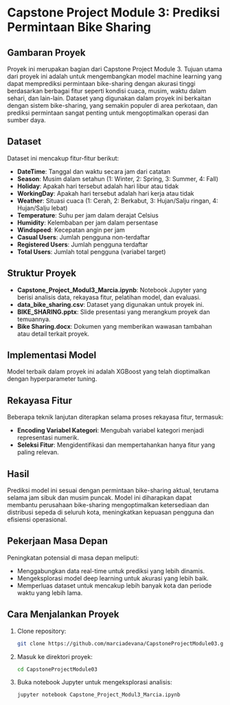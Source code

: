 # Capstone Project Module 3: Prediksi Permintaan Bike Sharing

## Gambaran Proyek

Proyek ini merupakan bagian dari Capstone Project Module 3. Tujuan utama dari proyek ini adalah untuk mengembangkan model machine learning yang dapat memprediksi permintaan bike-sharing dengan akurasi tinggi berdasarkan berbagai fitur seperti kondisi cuaca, musim, waktu dalam sehari, dan lain-lain. Dataset yang digunakan dalam proyek ini berkaitan dengan sistem bike-sharing, yang semakin populer di area perkotaan, dan prediksi permintaan sangat penting untuk mengoptimalkan operasi dan sumber daya.

## Dataset

Dataset ini mencakup fitur-fitur berikut:
- **DateTime**: Tanggal dan waktu secara jam dari catatan
- **Season**: Musim dalam setahun (1: Winter, 2: Spring, 3: Summer, 4: Fall)
- **Holiday**: Apakah hari tersebut adalah hari libur atau tidak
- **WorkingDay**: Apakah hari tersebut adalah hari kerja atau tidak
- **Weather**: Situasi cuaca (1: Cerah, 2: Berkabut, 3: Hujan/Salju ringan, 4: Hujan/Salju lebat)
- **Temperature**: Suhu per jam dalam derajat Celsius
- **Humidity**: Kelembaban per jam dalam persentase
- **Windspeed**: Kecepatan angin per jam
- **Casual Users**: Jumlah pengguna non-terdaftar
- **Registered Users**: Jumlah pengguna terdaftar
- **Total Users**: Jumlah total pengguna (variabel target)

## Struktur Proyek

- **Capstone_Project_Modul3_Marcia.ipynb**: Notebook Jupyter yang berisi analisis data, rekayasa fitur, pelatihan model, dan evaluasi.
- **data_bike_sharing.csv**: Dataset yang digunakan untuk proyek ini.
- **BIKE_SHARING.pptx**: Slide presentasi yang merangkum proyek dan temuannya.
- **Bike Sharing.docx**: Dokumen yang memberikan wawasan tambahan atau detail terkait proyek.

## Implementasi Model

Model terbaik dalam proyek ini adalah XGBoost yang telah dioptimalkan dengan hyperparameter tuning.

## Rekayasa Fitur

Beberapa teknik lanjutan diterapkan selama proses rekayasa fitur, termasuk:
- **Encoding Variabel Kategori**: Mengubah variabel kategori menjadi representasi numerik.
- **Seleksi Fitur**: Mengidentifikasi dan mempertahankan hanya fitur yang paling relevan.

## Hasil

Prediksi model ini sesuai dengan permintaan bike-sharing aktual, terutama selama jam sibuk dan musim puncak. Model ini diharapkan dapat membantu perusahaan bike-sharing mengoptimalkan ketersediaan dan distribusi sepeda di seluruh kota, meningkatkan kepuasan pengguna dan efisiensi operasional.

## Pekerjaan Masa Depan

Peningkatan potensial di masa depan meliputi:
- Menggabungkan data real-time untuk prediksi yang lebih dinamis.
- Mengeksplorasi model deep learning untuk akurasi yang lebih baik.
- Memperluas dataset untuk mencakup lebih banyak kota dan periode waktu yang lebih lama.

## Cara Menjalankan Proyek

1. Clone repository:
   ```bash
   git clone https://github.com/marciadevana/CapstoneProjectModule03.git
2. Masuk ke direktori proyek:
   ```bash
   cd CapstoneProjectModule03
3. Buka notebook Jupyter untuk mengeksplorasi analisis:
   ```bash
   jupyter notebook Capstone_Project_Modul3_Marcia.ipynb
